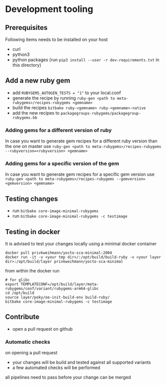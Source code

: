 # Development tooling

## Prerequisites

Following items needs to be installed on your host

* curl
* python3
* python packages (run `pip3 install --user -r dev-requirements.txt` in this directory)

## Add a new ruby gem

* add `RUBYGEMS_AUTOGEN_TESTS = "1"` to your local.conf
* generate the recipe by running `ruby-gen <path to meta-rubygems>/recipes-rubygems <gemname>`
* build the recipes `bitbake ruby-<gemname> ruby-<gemname>-native`
* add the new recipes to `packagegroups-rubygems/packagegroup-rubygems.bb`

### Adding gems for a different version of ruby

In case you want to generate gem recipes for a different ruby version than the one on master use
`ruby-gen <path to meta-rubygems>/recipes-rubygems --rubyversion=<rubyversion> <gemname>`

### Adding gems for a specific version of the gem

In case you want to generate gem recipes for a specific gem version use
`ruby-gen <path to meta-rubygems>/recipes-rubygems --gemversion=<gemversion> <gemname>`

## Testing changes

* run `bitbake core-image-minimal-rubygems`
* run `bitbake core-image-minimal-rubygems -c testimage`

## Testing in docker

It is advised to test your changes locally using a minimal docker container

```shell
docker pull privkweihmann/yocto-sca-minimal:2004
docker run -it -v <your tmp dir>/:/opt/build/build-ruby -v <your layer dir>:/opt/build/layer privkweihmann/yocto-sca-minimal
```

from within the docker run

```shell
# for glibc
export TEMPLATECONF=/opt/build/layer/meta-rubygems/conf/variant/rubygems-arm64-glibc
cd /opt/build
source layer/poky/oe-init-build-env build-ruby/
bitbake core-image-minimal-rubygems -c testimage
```

## Contribute

* open a pull request on github

### Automatic checks

on opening a pull request

* your changes will be build and tested against all supported variants
* a few automated checks will be performed

all pipelines need to pass before your change can be merged
